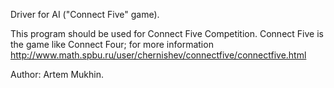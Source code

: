 Driver for AI ("Connect Five" game).

This program should be used for Connect Five Competition.
Connect Five is the game like Connect Four; for more information
http://www.math.spbu.ru/user/chernishev/connectfive/connectfive.html

Author: Artem Mukhin.
